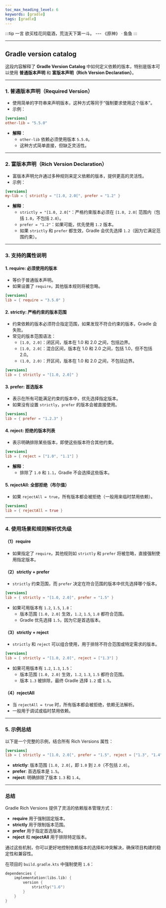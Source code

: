 ```yaml
---
toc_max_heading_level: 6
keywords: [gradle]
tags: [gradle]
---
```



:::tip 一言
欲买桂花同载酒，荒泷天下第一斗。 --- 《原神》 · 鱼鱼
:::

---

## Gradle version catalog

这段内容解释了 **Gradle Version Catalog** 中如何定义依赖的版本，特别是版本可以使用 **普通版本声明** 和 **富版本声明（Rich Version Declaration）**。

---

### 1. **普通版本声明（Required Version）**
- 使用简单的字符串来声明版本，这种方式等同于“强制要求使用这个版本”。
- 示例：

```toml
[versions]
other-lib = "5.5.0"
```

- **解释**：
  - `other-lib` 依赖必须使用版本 `5.5.0`。
  - 这种方式简单直接，但缺乏灵活性。

---

### 2. **富版本声明（Rich Version Declaration）**
- 富版本声明允许通过多种规则来定义依赖的版本，提供更高的灵活性。
- 示例：

```toml
[versions]
my-lib = { strictly = "[1.0, 2.0[", prefer = "1.2" }
```

- **解释**：
  - `strictly = "[1.0, 2.0["`：严格约束版本必须在 `[1.0, 2.0[` 范围内（包括 `1.0`，不包括 `2.0`）。
  - `prefer = "1.2"`：如果可能，优先使用 `1.2` 版本。
  - 如果 `strictly` 和 `prefer` 都生效，Gradle 会优先选择 `1.2`（因为它满足范围约束）。

---

### 3. **支持的属性说明**

#### 1. **require**: 必须使用的版本
- 等价于普通版本声明。
- 如果设置了 `require`，其他版本规则将被忽略。

```toml
[versions]
lib = { require = "3.5.0" }
```

#### 2. **strictly**: 严格约束的版本范围
- 约束依赖的版本必须符合指定范围，如果发现不符合约束的版本，Gradle 会失败。
- 常见的版本范围语法：
  - `[1.0, 2.0]`：闭区间，版本在 1.0 和 2.0 之间，包括边界。
  - `[1.0, 2.0[`：混合区间，版本在 1.0 和 2.0 之间，包括 1.0，但不包括 2.0。
  - `(1.0, 2.0)`：开区间，版本在 1.0 和 2.0 之间，不包括边界。

```toml
[versions]
lib = { strictly = "[1.0, 2.0]" }
```

#### 3. **prefer**: 首选版本
- 表示在所有可能满足约束的版本中，优先选择指定版本。
- 如果没有设置 `strictly`，`prefer` 的版本会被直接使用。

```toml
[versions]
lib = { prefer = "1.2.3" }
```

#### 4. **reject**: 拒绝的版本列表
- 表示明确排除某些版本，即使这些版本符合其他约束。

```toml
[versions]
lib = { reject = ["1.0", "1.1"] }
```

- **解释**：
  - 排除了 `1.0` 和 `1.1`，Gradle 不会选择这些版本。

#### 5. **rejectAll**: 全部拒绝（布尔值）
- 如果 `rejectAll = true`，所有版本都会被拒绝（一般用来临时禁用依赖）。

```toml
[versions]
lib = { rejectAll = true }
```

---

### 4. **使用场景和规则解析优先级**

#### （1）**require**
- 如果指定了 `require`，其他规则如 `strictly` 和 `prefer` 将被忽略，直接强制使用指定版本。

#### （2）**strictly + prefer**
- `strictly` 约束范围，而 `prefer` 决定在符合范围的版本中优先选择哪个版本。

```toml
[versions]
lib = { strictly = "[1.0, 2.0]", prefer = "1.5" }
```

- 如果可用版本有 `1.2`, `1.5`, `1.8`：
  - 版本范围 `[1.0, 2.0]` 生效，`1.2`, `1.5`, `1.8` 都符合范围。
  - Gradle 优先选择 `1.5`，因为它是首选版本。

#### （3）**strictly + reject**
- `strictly` 和 `reject` 可以组合使用，用于排除不符合范围或特定需求的版本。

```toml
[versions]
lib = { strictly = "[1.0, 2.0]", reject = ["1.3"] }
```

- 如果可用版本有 `1.2`, `1.3`, `1.5`：
  - 版本范围 `[1.0, 2.0]` 生效，`1.2`, `1.3`, `1.5` 都符合范围。
  - 版本 `1.3` 被排除，最终 Gradle 选择 `1.2` 或 `1.5`。

#### （4）**rejectAll**
- 当 `rejectAll = true` 时，所有版本都会被拒绝，依赖无法解析。
- 一般用于调试或临时禁用依赖。

---

### 5. **示例总结**

以下是一个完整的示例，结合所有 Rich Versions 属性：

```toml
[versions]
lib = { strictly = "[1.0, 2.0[", prefer = "1.5", reject = ["1.3", "1.4"] }
```

- **strictly**: 版本范围 `[1.0, 2.0[`，即 `1.0` 到 `2.0`（不包括 `2.0`）。
- **prefer**: 首选版本是 `1.5`。
- **reject**: 明确排除了版本 `1.3` 和 `1.4`。

---

### 总结

Gradle Rich Versions 提供了灵活的依赖版本管理方式：
- **require** 用于强制固定版本。
- **strictly** 用于限制版本范围。
- **prefer** 用于指定首选版本。
- **reject** 和 **rejectAll** 用于排除特定版本。

通过这些机制，你可以更好地控制依赖版本的选择和冲突解决，确保项目构建的稳定性和兼容性。


在项目的 `build.gradle.kts` 中强制使用 `1.6`：

```kotlin
dependencies {
    implementation(libs.lib) {
        version {
            strictly("1.6")
        }
    }
}
```

